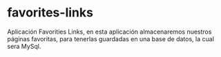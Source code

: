 # favorites-links
Aplicación Favorities Links, en esta aplicación almacenaremos nuestros páginas favoritas, para tenerlas guardadas en una base de datos, la cual sera MySql.

